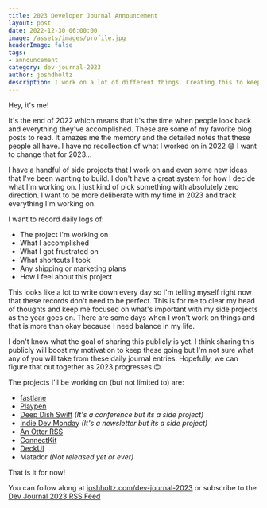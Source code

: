```yaml
---
title: 2023 Developer Journal Announcement
layout: post
date: 2022-12-30 06:00:00
image: /assets/images/profile.jpg
headerImage: false
tags:
- announcement
category: dev-journal-2023
author: joshdholtz
description: I work on a lot of different things. Creating this to keep me focused and aware of all of my side projects and their progress.
---
```


Hey, it's me!

It's the end of 2022 which means that it's the time when people look back and everything they've accomplished. These are some of my favorite blog posts to read. It amazes me the memory and the detailed notes that these people all have. I have no recollection of what I worked on in 2022 😅 I want to change that for 2023...

I have a handful of side projects that I work on and even some new ideas that I've been wanting to build. I don't have a great system for how I decide what I'm working on. I just kind of pick something with absolutely zero direction. I want to be more deliberate with my time in 2023 and track everything I'm working on.

I want to record daily logs of:
- The project I'm working on
- What I accomplished
- What I got frustrated on
- What shortcuts I took
- Any shipping or marketing plans
- How I feel about this project

This looks like a lot to write down every day so I'm telling myself right now that these records don't need to be perfect. This is for me to clear my head of thoughts and keep me focused on what's important with my side projects as the year goes on. There are some days when I won't work on things and that is more than okay because I need balance in my life.

I don't know what the goal of sharing this publicly is yet. I think sharing this publicly will boost my motivation to keep these going but I'm not sure what any of you will take from these daily journal entries. Hopefully, we can figure that out together as 2023 progresses 😊 

The projects I'll be working on (but not limited to) are:
- [fastlane](https://github.com/fastlane/fastlane)
- [Playpen](https://twitter.com/playpenapp)
- [Deep Dish Swift](https://deepdishswift.com/) _(It's a conference but its a side project)_
- [Indie Dev Monday](https://indiedevmonday.com/) _(It's a newsletter but its a side project)_
- [An Otter RSS](https://anotterrss.com/)
- [ConnectKit](https://connectkit.app/)
- [DeckUI](https://github.com/joshdholtz/DeckUI)
- Matador _(Not released yet or ever)_

That is it for now! 

You can follow along at [joshholtz.com/dev-journal-2023](/dev-journal-2023) or subscribe to the [Dev Journal 2023 RSS Feed](/feed/dev-journal-2023.xml)